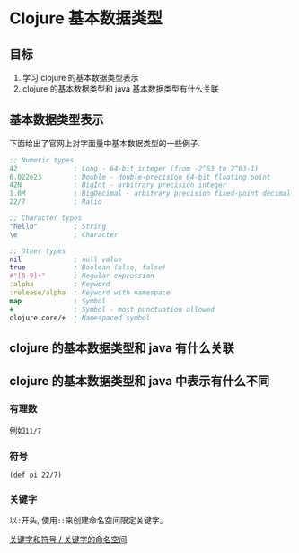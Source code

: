 # Clojure 基本数据类型

## 目标

1. 学习 clojure 的基本数据类型表示
2. clojure 的基本数据类型和 java 基本数据类型有什么关联

## 基本数据类型表示

下面给出了官网上对字面量中基本数据类型的一些例子. 

```clojure
;; Numeric types
42              ; Long - 64-bit integer (from -2^63 to 2^63-1)
6.022e23        ; Double - double-precision 64-bit floating point
42N             ; BigInt - arbitrary precision integer
1.0M            ; BigDecimal - arbitrary precision fixed-point decimal
22/7            ; Ratio

;; Character types
"hello"         ; String
\e              ; Character

;; Other types
nil             ; null value
true            ; Boolean (also, false)
#"[0-9]+"       ; Regular expression
:alpha          ; Keyword
:release/alpha  ; Keyword with namespace
map             ; Symbol
+               ; Symbol - most punctuation allowed
clojure.core/+  ; Namespaced symbol
```

## clojure 的基本数据类型和 java 有什么关联

## clojure 的基本数据类型和 java 中表示有什么不同

### 有理数

例如`11/7`

### 符号

`(def pi 22/7)`

### 关键字

以`:`开头, 使用`::`来创建命名空间限定关键字。

[关键字和符号 / 关键字的命名空间 ](https://codeday.me/bug/20170607/23321.html)





